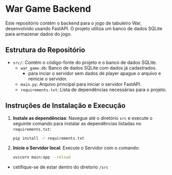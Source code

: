 # War Game Backend

Este repositório contém o backend para o jogo de tabuleiro War, desenvolvido usando FastAPI. O projeto utiliza um banco de dados SQLite para armazenar dados do jogo.

## Estrutura do Repositório

- `src/`: Contém o código-fonte do projeto e o banco de dados SQLite.
  - `war_game.db`: Banco de dados SQLite com dados já cadastrados.
    - para inciar o servidor sem dados de player apague o arquivo e reinicie o servidor.
  - `main.py`: Arquivo principal para iniciar o servidor FastAPI.
  - `requirements.txt`: Lista de dependências necessárias para o projeto.

## Instruções de Instalação e Execução

1. **Instale as dependências**:
   Navegue até o diretório `src` e execute o seguinte comando para instalar as dependências listadas no `requirements.txt`:
   ```bash
   pip install -r requirements.txt

1. **Inicie o Servidor local**:
   Execute o Servidor com o comando:
   ```bash
   uvicorn main:app --reload

- cetifique-se de estar dentro do diretorio `/src`